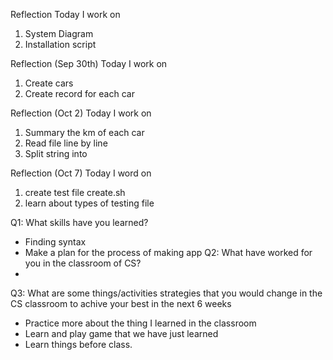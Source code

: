 Reflection
Today I work on
1. System Diagram
2. Installation script

Reflection (Sep 30th)
Today I work on
1. Create cars
2. Create record for each car

Reflection (Oct 2)
Today I work on
1. Summary the km of each car
2. Read file line by line
3. Split string into 

Reflection (Oct 7)
Today I word on
1. create test file create.sh
2. learn about types of testing file

Q1: What skills have you learned?
  
  - Finding syntax
  - Make a plan for the process of making app
Q2: What have worked for you in the classroom of CS?
  - 
Q3: What are some things/activities strategies that you would change in the CS classroom to achive your best in the next 6 weeks
  - Practice more about the thing I learned in the classroom 
  - Learn and play game that we have just learned
  - Learn things before class.
